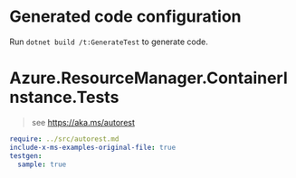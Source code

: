 # Generated code configuration

Run `dotnet build /t:GenerateTest` to generate code.

# Azure.ResourceManager.ContainerInstance.Tests

> see https://aka.ms/autorest
``` yaml
require: ../src/autorest.md
include-x-ms-examples-original-file: true
testgen:
  sample: true
```